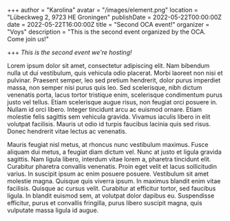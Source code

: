 +++
author = "Karolina"
avatar = "/images/element.png"
location = "Lübeckweg 2, 9723 HE Groningen"
publishDate = 2022-05-22T00:00:00Z
date = 2022-05-22T16:00:00Z
title = "Second OCA event!"
organizer = "Voys"
description = "This is the second event organized by the OCA. Come join us!"

+++
_This is the second event we're hosting!_

Lorem ipsum dolor sit amet, consectetur adipiscing elit. Nam bibendum nulla ut dui vestibulum, quis vehicula odio placerat. Morbi laoreet non nisi et pulvinar. Praesent semper, leo sed pretium hendrerit, dolor purus imperdiet massa, non semper nisi purus quis leo. Sed scelerisque, nibh dictum venenatis porta, lacus tortor tristique enim, scelerisque condimentum purus justo vel tellus. Etiam scelerisque augue risus, non feugiat orci posuere in. Nullam id orci libero. Integer tincidunt arcu ac euismod ornare. Etiam molestie felis sagittis sem vehicula gravida. Vivamus iaculis libero in elit volutpat facilisis. Mauris ut odio id turpis faucibus lacinia quis sed risus. Donec hendrerit vitae lectus ac venenatis.

Mauris feugiat nisl metus, at rhoncus nunc vestibulum maximus. Fusce aliquam dui metus, a feugiat diam dictum vel. Nunc at justo et ligula gravida sagittis. Nam ligula libero, interdum vitae lorem a, pharetra tincidunt elit. Curabitur pharetra convallis venenatis. Proin eget velit et lacus sollicitudin varius. In suscipit ipsum ac enim posuere posuere. Vestibulum sit amet molestie magna. Quisque quis viverra ipsum. In maximus blandit enim vitae facilisis. Quisque ac cursus velit. Curabitur at efficitur tortor, sed faucibus ligula. In blandit euismod sem, at volutpat dolor dapibus eu. Suspendisse efficitur, purus et convallis fringilla, purus libero suscipit magna, quis vulputate massa ligula id augue.
